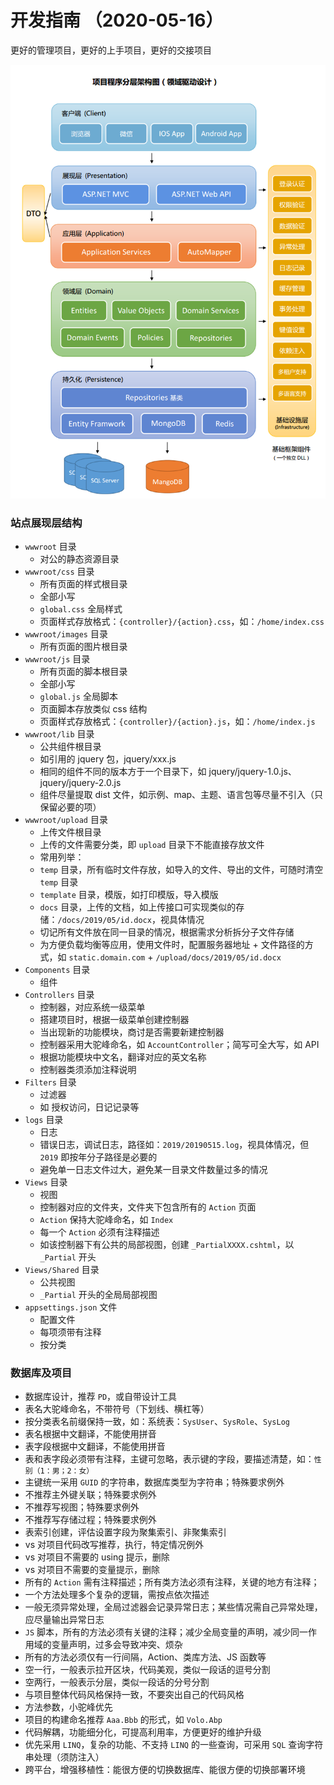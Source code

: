 # 开发指南 （2020-05-16）
更好的管理项目，更好的上手项目，更好的交接项目

![项目分层架构](static/project/la.png)

### 站点展现层结构
- `wwwroot` 目录
    - 对公的静态资源目录
- `wwwroot/css` 目录
    - 所有页面的样式根目录
    - 全部小写
    - `global.css` 全局样式
    - 页面样式存放格式：`{controller}/{action}.css`，如：`/home/index.css`
- `wwwroot/images` 目录
    - 所有页面的图片根目录
- `wwwroot/js` 目录
    - 所有页面的脚本根目录
    - 全部小写
    - `global.js` 全局脚本
    - 页面脚本存放类似 css 结构
    - 页面样式存放格式：`{controller}/{action}.js`，如：`/home/index.js`
- `wwwroot/lib` 目录
    - 公共组件根目录
    - 如引用的 jquery 包，jquery/xxx.js
    - 相同的组件不同的版本方于一个目录下，如 jquery/jquery-1.0.js、jquery/jquery-2.0.js
    - 组件尽量提取 dist 文件，如示例、map、主题、语言包等尽量不引入（只保留必要的项）
- `wwwroot/upload` 目录
    - 上传文件根目录
    - 上传的文件需要分类，即 `upload` 目录下不能直接存放文件
    - 常用列举：
    - `temp` 目录，所有临时文件存放，如导入的文件、导出的文件，可随时清空 `temp` 目录
    - `template` 目录，模版，如打印模版，导入模版
    - `docs` 目录，上传的文档，如上传接口可实现类似的存储：`/docs/2019/05/id.docx`，视具体情况
    - 切记所有文件放在同一目录的情况，根据需求分析拆分子文件存储
    - 为方便负载均衡等应用，使用文件时，配置服务器地址 + 文件路径的方式，如 `static.domain.com` + `/upload/docs/2019/05/id.docx`
- `Components` 目录
    - 组件
- `Controllers` 目录
    - 控制器，对应系统一级菜单
    - 搭建项目时，根据一级菜单创建控制器
    - 当出现新的功能模块，商讨是否需要新建控制器
    - 控制器采用大驼峰命名，如 `AccountController`；简写可全大写，如 API
    - 根据功能模块中文名，翻译对应的英文名称
    - 控制器类须添加注释说明
- `Filters` 目录
    - 过滤器
    - 如 授权访问，日记记录等
- `logs` 目录
    - 日志
    - 错误日志，调试日志，路径如：`2019/20190515.log`，视具体情况，但 `2019` 即按年分子路径是必要的
    - 避免单一日志文件过大，避免某一目录文件数量过多的情况
- `Views` 目录
    - 视图
    - 控制器对应的文件夹，文件夹下包含所有的 `Action` 页面
    - `Action` 保持大驼峰命名，如 `Index`
    - 每一个 `Action` 必须有注释描述
    - 如该控制器下有公共的局部视图，创建 `_PartialXXXX.cshtml`，以 `_Partial` 开头
- `Views/Shared` 目录
    - 公共视图
    - `_Partial` 开头的全局局部视图
- `appsettings.json` 文件
    - 配置文件
    - 每项须带有注释
    - 按分类

### 数据库及项目
- 数据库设计，推荐 `PD`，或自带设计工具
- 表名大驼峰命名，不带符号（下划线、横杠等）
- 按分类表名前缀保持一致，如：系统表：`SysUser`、`SysRole`、`SysLog`
- 表名根据中文翻译，不能使用拼音
- 表字段根据中文翻译，不能使用拼音
- 表和表字段必须带有注释，主键可忽略，表示键的字段，要描述清楚，如：`性别（1：男；2：女）`
- 主键统一采用 `GUID` 的字符串，数据库类型为字符串；特殊要求例外
- 不推荐主外键关联；特殊要求例外
- 不推荐写视图；特殊要求例外
- 不推荐写存储过程；特殊要求例外
- 表索引创建，评估设置字段为聚集索引、非聚集索引
- vs 对项目代码改写推荐，执行，特定情况例外
- vs 对项目不需要的 using 提示，删除
- vs 对项目不需要的变量提示，删除
- 所有的 `Action` 需有注释描述；所有类方法必须有注释，关键的地方有注释； 
- 一个方法处理多个复杂的逻辑，需按点依次描述
- 一般无须异常处理，全局过滤器会记录异常日志；某些情况需自己异常处理，应尽量输出异常日志
- `JS` 脚本，所有的方法必须有关键的注释；减少全局变量的声明，减少同一作用域的变量声明，过多会导致冲突、烦杂
- 所有的方法必须仅有一行间隔，Action、类库方法、JS 函数等
- 空一行，一般表示拉开区块，代码美观，类似一段话的逗号分割
- 空两行，一般表示分层，类似一段话的分号分割
- 与项目整体代码风格保持一致，不要突出自己的代码风格
- 方法参数，小驼峰优先
- 项目的构建命名推荐 `Aaa.Bbb` 的形式，如 `Volo.Abp`
- 代码解耦，功能细分化，可提高利用率，方便更好的维护升级
- 优先采用 `LINQ`，复杂的功能、不支持 `LINQ` 的一些查询，可采用 `SQL` 查询字符串处理（须防注入）
- 跨平台，增强移植性：能很方便的切换数据库、能很方便的切换部署环境